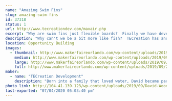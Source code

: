 ```yaml
---
name: "Amazing Swim Fins"
slug: amazing-swim-fins
id: 37318
status: 1
url: http://www.tecreationdev.com/maxair.php
excerpt: "Why are swim fins just flexible boards?  Finally we have developed fins from the ground up for their real purpose - Propulsion."
description: "Why can't we be a bit more like fish?  TECreation has answered that with an emphatic, \"We can!\"  After years of swimming with ancient fins, frustration  has lead to a vast improvement of our method of propulsion through the water.   New swim fins designed from the ground up for hydrodynamic efficiency and ease of use are 20 to 40% more efficient than the boards you are using now.  We will be demonstrating how these work with our special test tank.  Try it yourself."
location: Opportunity Building
images:
  - thumbnail: http://www.makerfaireorlando.com/wp-content/uploads/2019/09/20140913-002-OMF-FIN-Kim.jpg
    medium: http://www.makerfaireorlando.com/wp-content/uploads/2019/09/20140913-002-OMF-FIN-Kim.jpg
    large: http://www.makerfaireorlando.com/wp-content/uploads/2019/09/20140913-002-OMF-FIN-Kim.jpg
    full: http://www.makerfaireorlando.com/wp-content/uploads/2019/09/20140913-002-OMF-FIN-Kim.jpg
maker:
  - name: "TECreation Development"
    description: "Born into a family that loved water, David became part fish.  After years of sailing, swimming, SCUBA diving, sailboarding, hang gliding, and an engineering degree he decided swim fins need a serious update and TECreation was born.  The foray into swim fin design started in 2006 and has caused him to join the Inventors Council of Central Florida, eventually bringing it into the 21st century.  He has learned about urethane casting and prototyping techniques.  Now he is engaging with the US military to design fins for them."
photo_link: http://104.41.139.123/wp-content/uploads/2019/09/David-Woods-Headshot.jpg
last-exported: "07/04/2020 05:03:40 pm"
---
```

